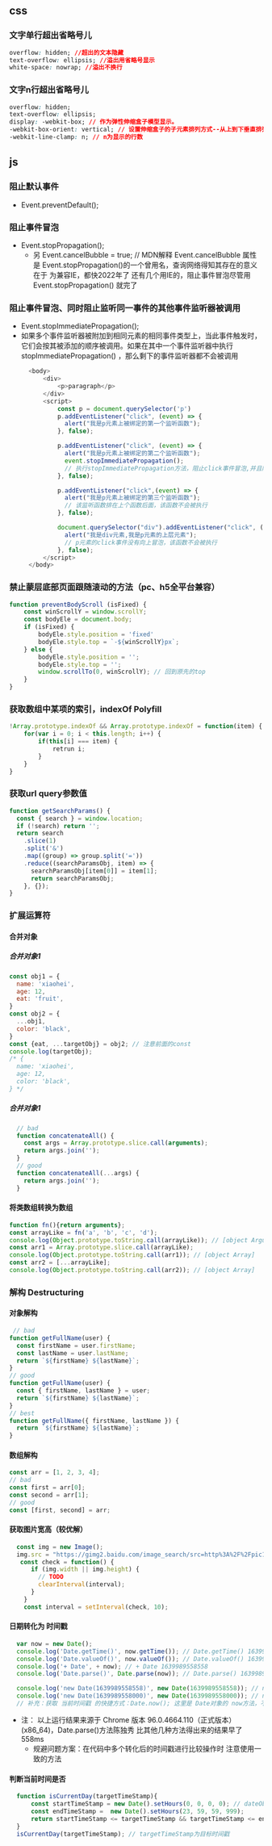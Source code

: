 ## css
### 文字单行超出省略号儿
```css
overflow: hidden; //超出的文本隐藏
text-overflow: ellipsis; //溢出用省略号显示
white-space: nowrap; //溢出不换行
```
### 文字n行超出省略号儿
```css
overflow: hidden;
text-overflow: ellipsis;
display: -webkit-box; // 作为弹性伸缩盒子模型显示。
-webkit-box-orient: vertical; // 设置伸缩盒子的子元素排列方式--从上到下垂直排列
-webkit-line-clamp: n; // n为显示的行数
```

## js
### 阻止默认事件
- Event.preventDefault();
### 阻止事件冒泡
- Event.stopPropagation();
  - 另 Event.cancelBubble = true; // MDN解释 Event.cancelBubble 属性是 Event.stopPropagation()的一个曾用名，查询网络得知其存在的意义在于 为兼容IE，都快2022年了 还有几个用IE的，阻止事件冒泡尽管用 Event.stopPropagation() 就完了
### 阻止事件冒泡、同时阻止监听同一事件的其他事件监听器被调用
- Event.stopImmediatePropagation();
- 如果多个事件监听器被附加到相同元素的相同事件类型上，当此事件触发时，它们会按其被添加的顺序被调用。如果在其中一个事件监听器中执行 stopImmediatePropagation() ，那么剩下的事件监听器都不会被调用
  ```javascript
    <body>
        <div>
            <p>paragraph</p>
        </div>
        <script>
            const p = document.querySelector('p')
            p.addEventListener("click", (event) => {
              alert("我是p元素上被绑定的第一个监听函数");
            }, false);

            p.addEventListener("click", (event) => {
              alert("我是p元素上被绑定的第二个监听函数");
              event.stopImmediatePropagation();
              // 执行stopImmediatePropagation方法，阻止click事件冒泡,并且阻止p元素上绑定的其他click事件的事件监听函数的执行
            }, false);

            p.addEventListener("click",(event) => {
              alert("我是p元素上被绑定的第三个监听函数");
              // 该监听函数排在上个函数后面，该函数不会被执行
            }, false);

            document.querySelector("div").addEventListener("click", (event) => {
              alert("我是div元素,我是p元素的上层元素");
              // p元素的click事件没有向上冒泡，该函数不会被执行
            }, false);
        </script>
    </body>
  ```
### 禁止蒙层底部页面跟随滚动的方法（pc、h5全平台兼容）
```javascript
function preventBodyScroll (isFixed) {
    const winScrollY = window.scrollY;
    const bodyEle = document.body;
    if (isFixed) {
        bodyEle.style.position = 'fixed'
        bodyEle.style.top = `-${winScrollY}px`;
    } else {
        bodyEle.style.position = '';
        bodyEle.style.top = '';
        window.scrollTo(0, winScrollY); // 回到原先的top
    }
}
```
### 获取数组中某项的索引，indexOf Polyfill
```javascript
!Array.prototype.indexOf && Array.prototype.indexOf = function(item) {
    for(var i = 0; i < this.length; i++) {
        if(this[i] === item) {
            retrun i;
        }
    }
}
```

### 获取url query参数值
```javascript
function getSearchParams() {
  const { search } = window.location;
  if (!search) return '';
  return search
    .slice(1)
    .split('&')
    .map((group) => group.split('='))
    .reduce((searchParamsObj, item) => {
      searchParamsObj[item[0]] = item[1];
      return searchParamsObj;
    }, {});
}
```

### 扩展运算符
#### 合并对象
##### 合并对象1
```javascript
const obj1 = {
  name: 'xiaohei',
  age: 12,
  eat: 'fruit',
}
const obj2 = {
  ...obj1,
  color: 'black',
}
const {eat, ...targetObj} = obj2; // 注意前面的const
console.log(targetObj);
/* {
  name: 'xiaohei',
  age: 12,
  color: 'black',
} */
```
##### 合并对象1
```javascript
  // bad
  function concatenateAll() {
    const args = Array.prototype.slice.call(arguments);
    return args.join('');
  }
  // good
  function concatenateAll(...args) {
    return args.join('');
  }
```
#### 将类数组转换为数组
```javascript
function fn(){return arguments};
const arrayLike = fn('a', 'b', 'c', 'd');
console.log(Object.prototype.toString.call(arrayLike)); // [object Arguments]
const arr1 = Array.prototype.slice.call(arrayLike);
console.log(Object.prototype.toString.call(arr1)); // [object Array]
const arr2 = [...arrayLike];
console.log(Object.prototype.toString.call(arr2)); // [object Array]
```

### 解构 Destructuring
#### 对象解构
```javascript
 // bad
function getFullName(user) {
  const firstName = user.firstName;
  const lastName = user.lastName;
  return `${firstName} ${lastName}`;
}
// good
function getFullName(user) {
  const { firstName, lastName } = user;
  return `${firstName} ${lastName}`;
}
// best
function getFullName({ firstName, lastName }) {
  return `${firstName} ${lastName}`;
}
```
#### 数组解构
```javascript
const arr = [1, 2, 3, 4];
// bad
const first = arr[0];
const second = arr[1];
// good
const [first, second] = arr;
```

#### 获取图片宽高（较优解）
```javascript
  const img = new Image();
  img.src = "https://gimg2.baidu.com/image_search/src=http%3A%2F%2Fpic1.win4000.com%2Fwallpaper%2F2020-04-07%2F5e8c1c1f397b9.jpg&refer=http%3A%2F%2Fpic1.win4000.com&app=2002&size=f9999,10000&q=a80&n=0&g=0n&fmt=jpeg?sec=1641609272&t=8166b79fc50ddaf648982d4171ad040f"; // 图片来源于 百度图片
   const check = function() {
      if (img.width || img.height) {
        // TODO
        clearInterval(interval);
      }
    }
    const interval = setInterval(check, 10);
```

#### 日期转化为 时间戳
```javascript
  var now = new Date();
  console.log('Date.getTime()', now.getTime()); // Date.getTime() 1639989558558
  console.log('Date.valueOf()', now.valueOf()); // Date.valueOf() 1639989558558
  console.log('+ Date', + now); // + Date 1639989558558
  console.log('Date.parse()', Date.parse(now)); // Date.parse() 1639989558000

  console.log('new Date(1639989558558)', new Date(1639989558558)); // new Date(1639989558558) Mon Dec 20 2021 16:39:18 GMT+0800 (中国标准时间)
  console.log('new Date(1639989558000)', new Date(1639989558000)); // new Date(1639989558000) Mon Dec 20 2021 16:39:18 GMT+0800 (中国标准时间)
  // 补充：获取 当前时间戳 的快捷方式：Date.now(); 这里是 Date对象的 now方法，不是上面的 now 变量哈
```
- 注： 以上运行结果来源于 Chrome 版本 96.0.4664.110（正式版本） (x86_64)，Date.parse()方法陈独秀 比其他几种方法得出来的结果早了 558ms
  - 规避问题方案：在代码中多个转化后的时间戳进行比较操作时 注意使用一致的方法

#### 判断当前时间是否
```javascript
  function isCurrentDay(targetTimeStamp){
      const startTimeStamp = new Date().setHours(0, 0, 0, 0); // dateObj.setHours(hoursValue[, minutesValue[, secondsValue[, msValue]]]); 返回 日期对象实例所表示时间的毫秒数
      const endTimeStamp =  new Date().setHours(23, 59, 59, 999);
      return startTimeStamp <= targetTimeStamp && targetTimeStamp <= endTimeStamp;
  }
  isCurrentDay(targetTimeStamp); // targetTimeStamp为目标时间戳
```




